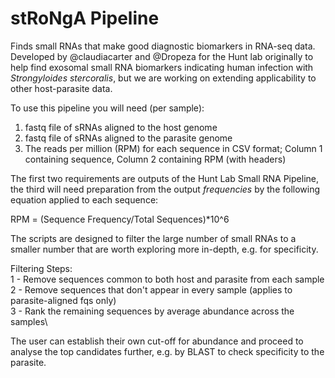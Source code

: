 # stRoNgA Pipeline
Finds small RNAs that make good diagnostic biomarkers in RNA-seq data. Developed by @claudiacarter and @Dropeza for the Hunt lab originally to help find exosomal small RNA biomarkers indicating human infection with _Strongyloides stercoralis_, but we are working on extending applicability to other host-parasite data.

To use this pipeline you will need (per sample):
1) fastq file of sRNAs aligned to the host genome
2) fastq file of sRNAs aligned to the parasite genome
3) The reads per million (RPM) for each sequence in CSV format; Column 1 containing sequence, Column 2 containing RPM (with headers)

The first two requirements are outputs of the Hunt Lab Small RNA Pipeline, the third will need preparation from the output *frequencies* by the following equation applied to each sequence:

RPM = (Sequence Frequency/Total Sequences)*10^6

The scripts are designed to filter the large number of small RNAs to a smaller number that are worth exploring more in-depth, e.g. for specificity.

Filtering Steps:\
1 - Remove sequences common to both host and parasite from each sample\
2 - Remove sequences that don't appear in every sample (applies to parasite-aligned fqs only)\
3 - Rank the remaining sequences by average abundance across the samples\

The user can establish their own cut-off for abundance and proceed to analyse the top candidates further, e.g. by BLAST to check specificity to the parasite.
